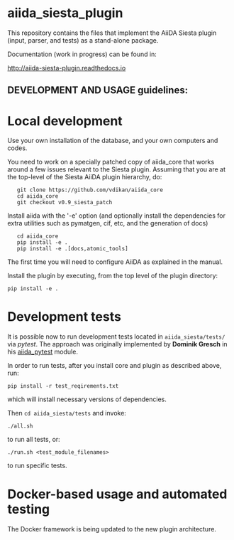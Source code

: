 # aiida_siesta_plugin

This repository contains the files that implement the AiiDA Siesta
plugin (input, parser, and tests) as a stand-alone package.

Documentation (work in progress) can be found in:

http://aiida-siesta-plugin.readthedocs.io

## DEVELOPMENT AND USAGE guidelines:

# Local development

Use your own installation of the database, and your own computers and codes.

You need to work on a specially patched copy of aiida_core that works
around a few issues relevant to the Siesta plugin. Assuming that you
are at the top-level of	the Siesta AiiDA plugin hierarchy, do:

       git clone https://github.com/vdikan/aiida_core
       cd aiida_core
       git checkout v0.9_siesta_patch

Install aiida with the '-e' option (and optionally install the
dependencies for extra utilities such as pymatgen, cif, etc, and the
generation of docs)

	   cd aiida_core
	   pip install -e .
	   pip install -e .[docs,atomic_tools]

The first time you will need to configure AiiDA as explained in the manual.

Install the plugin by executing, from the top level of the plugin directory:

	pip install -e .

# Development tests

It is possible now to run development tests located in `aiida_siesta/tests/` via *pytest*. 
The approach was originally implemented by **Dominik Gresch** in his [aiida_pytest](https://github.com/greschd/aiida_pytest) module.

In order to run tests, after you install core and plugin as described above, run:
```
pip install -r test_reqirements.txt
```
which will install necessary versions of dependencies.

Then `cd aiida_siesta/tests` and invoke:
```
./all.sh
```
to run all tests, or:
```
./run.sh <test_module_filenames>
```
to run specific tests.

# Docker-based usage and automated testing

The Docker framework is being updated to the new plugin architecture.

